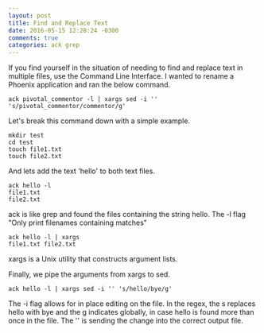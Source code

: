 ```yaml
---
layout: post
title: Find and Replace Text
date: 2016-05-15 12:28:24 -0300
comments: true
categories: ack grep
---
```


If you find yourself in the situation of needing to find and replace text in multiple files, use the Command Line Interface. I wanted to rename a Phoenix application and ran the below command.

`ack pivotal_commentor -l | xargs sed -i '' 's/pivotal_commentor/commentor/g'`

Let's break this command down with a simple example.

```
mkdir test
cd test
touch file1.txt
touch file2.txt
```

And lets add the text 'hello' to both text files.

```
ack hello -l
file1.txt
file2.txt
```

ack is like grep and found the files containing the string hello. The -l flag "Only print filenames containing matches"

```
ack hello -l | xargs
file1.txt file2.txt
```

xargs is a Unix utility that constructs argument lists.

Finally, we pipe the arguments from xargs to sed.

```
ack hello -l | xargs sed -i '' 's/hello/bye/g'
```

The -i flag allows for in place editing on the file. In the regex, the s replaces hello with bye and the g indicates globally, in case hello is found more than once in the file. The '' is sending the change into the correct output file.





